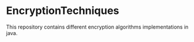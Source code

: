 # EncryptionTechniques
This repository contains different encryption algorithms implementations in java.
